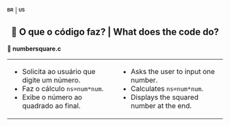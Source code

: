 <sup><sub><b><span style="font-size: 10px; font-family: Arial, sans-serif;">BR</span></b></sub></sup> | <sup><sub><b><span style="font-size: 10px; font-family: Arial, sans-serif;">US</span></b></sub></sup>

<div style="text-align: center;">
  <h2>🧩 O que o código faz? | What does the code do?</h2>
</div>

<p><strong>📌 numbersquare.c</strong></p>
<table>
  <tr>
    <td>
      <ul>
        <li>Solicita ao usuário que digite um número.</li>
        <li>Faz o cálculo <code>ns=num*num</code>.</li>
        <li>Exibe o número ao quadrado ao final.</li>
      </ul>
    </td>
    <td>
      <ul>
        <li>Asks the user to input one number.</li>
        <li>Calculates <code>ns=num*num</code>.</li>
        <li>Displays the squared number at the end.</li>
      </ul>
    </td>
  </tr>
  </table>
